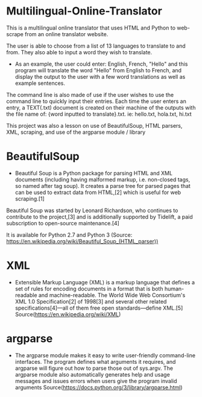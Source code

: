 # Multilingual-Online-Translator
This is a multilingual online translator that uses HTML and Python to web-scrape from an online translator website.

The user is able to choose from a list of 13 languages to translate to and from. They also able to input a word they wish to translate. 
- As an example, the user could enter: English, French, "Hello" and this program will translate the word "Hello" from English to French,
and display the output to the user with a few word translations as well as example sentences.

The command line is also made of use if the user wishes to use the command line to quickly input their entries.
Each time the user enters an entry, a TEXT(.txt) document is created on their machine of the outputs with the file name of:
{word inputted to translate}.txt. ie: hello.txt, hola.txt, hi.txt

This project was also a lesson on use of BeautifulSoup, HTML parsers, XML, scraping, and use of the argparse module / library

# BeautifulSoup
- Beautiful Soup is a Python package for parsing HTML and XML documents (including having malformed markup, i.e. non-closed tags, so named after tag soup). It creates a parse tree for parsed pages that can be used to extract data from HTML,[2] which is useful for web scraping.[1]

Beautiful Soup was started by Leonard Richardson, who continues to contribute to the project,[3] and is additionally supported by Tidelift, a paid subscription to open-source maintenance.[4]

It is available for Python 2.7 and Python 3
(Source: https://en.wikipedia.org/wiki/Beautiful_Soup_(HTML_parser))

# XML
- Extensible Markup Language (XML) is a markup language that defines a set of rules for encoding documents in a format that is both human-readable and machine-readable. The World Wide Web Consortium's XML 1.0 Specification[2] of 1998[3] and several other related specifications[4]—all of them free open standards—define XML.[5] 
Source(https://en.wikipedia.org/wiki/XML)

# argparse
- The argparse module makes it easy to write user-friendly command-line interfaces. The program defines what arguments it requires, and argparse will figure out how to parse those out of sys.argv. The argparse module also automatically generates help and usage messages and issues errors when users give the program invalid arguments
Source(https://docs.python.org/3/library/argparse.html)

